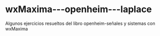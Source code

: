 # wxMaxima---openheim---laplace
Algunos ejercicios resueltos del libro openheim-señales y sistemas con wxMaxima
